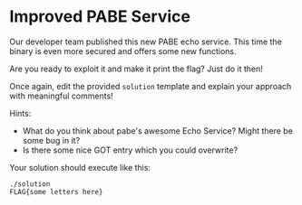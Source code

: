 # Improved PABE Service

Our developer team published this new PABE echo service.
This time the binary is even more secured and offers some new functions.

Are you ready to exploit it and make it print the flag? Just do it then!

Once again, edit the provided `solution` template and explain your approach with meaningful comments!

Hints:

- What do you think about pabe's awesome Echo Service? Might there be some bug in it?
- Is there some nice GOT entry which you could overwrite?

Your solution should execute like this:

```
./solution
FLAG{some letters here}
```

